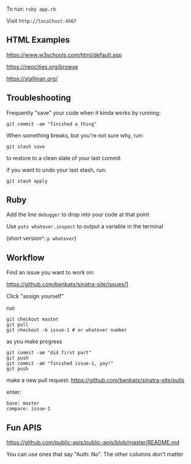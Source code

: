 To run: `ruby app.rb`

Visit `http://localhost:4567`

HTML Examples
-------------

https://www.w3schools.com/html/default.asp

https://neocities.org/browse

https://stallman.org/

Troubleshooting
---------------

Frequently "save" your code when it kinda works by running:
```
git commit -am "finished a thing"
```

When something breaks, but you're not sure why, run:
```
git stash save
```
to restore to a clean slate of your last commit

if you want to undo your last stash, run:
```
git stash apply
```

Ruby
----

Add the line `debugger` to drop into your code at that point

Use `puts whatever.inspect` to output a variable in the terminal

(short version^: `p whatever`)


Workflow
--------

Find an issue you want to work on:

https://github.com/benbatx/sinatra-site/issues/1

Click "assign yourself"

run
```
git checkout master
git pull
git checkout -b issue-1 # or whatever number
```

as you make progress
```
git commit -am "did first part"
git push
git commit -am "finished issue-1, yay!"
git push
```

make a new pull request:
https://github.com/benbatx/sinatra-site/pulls

enter:
```
base: master
compare: issue-1
```

Fun APIS
--------

https://github.com/public-apis/public-apis/blob/master/README.md

You can use ones that say "Auth: No". The other columns don't matter
